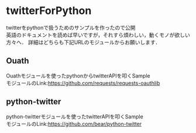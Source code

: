 # twitterForPython
twitterをpythonで扱うためのサンプルを作ったので公開  
英語のドキュメントを読めば早いですが，それすら煩わしい，動くモノが欲しい方々へ．
詳細はどちらも下記URLのモジュールからお願いします．  


## Ouath
Ouathモジュールを使ったpythonからtwitterAPIを叩くSample  
モジュールのLink:https://github.com/requests/requests-oauthlib  

## python-twitter
python-twitterモジュールを使ったtwitterAPIを叩くSample  
モジュールのLink:https://github.com/bear/python-twitter  


